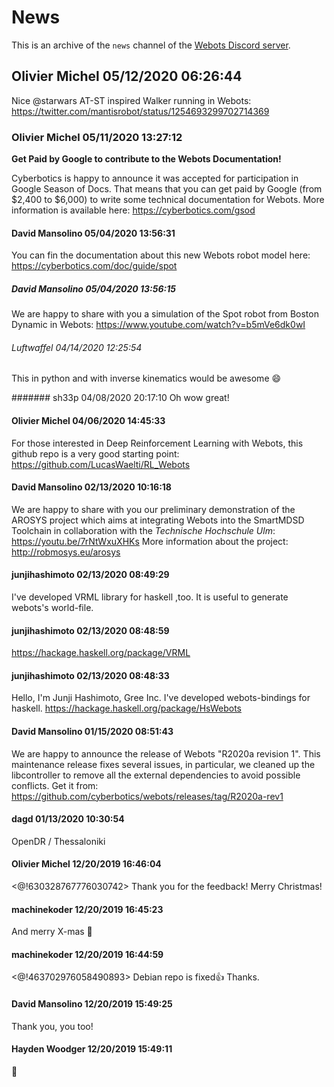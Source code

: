 # News

This is an archive of the `news` channel of the [Webots Discord server](https://discordapp.com/invite/nTWbN9m).

## Olivier Michel 05/12/2020 06:26:44
Nice @starwars AT-ST inspired Walker running in Webots: https://twitter.com/mantisrobot/status/1254693299702714369

### Olivier Michel 05/11/2020 13:27:12
**Get Paid by Google to contribute to the Webots Documentation!**

Cyberbotics is happy to announce it was accepted for participation in Google Season of Docs.
That means that you can get paid by Google (from $2,400 to $6,000) to write some technical documentation for Webots.
More information is available here: https://cyberbotics.com/gsod

#### David Mansolino 05/04/2020 13:56:31
You can fin the documentation about this new Webots robot model here: https://cyberbotics.com/doc/guide/spot

##### David Mansolino 05/04/2020 13:56:15
We are happy to share with you a simulation of the Spot robot from Boston Dynamic in Webots: https://www.youtube.com/watch?v=b5mVe6dk0wI

###### Luftwaffel 04/14/2020 12:25:54
This in python and with inverse kinematics would be awesome 😄

####### sh33p 04/08/2020 20:17:10
Oh wow great!

#### Olivier Michel 04/06/2020 14:45:33
For those interested in Deep Reinforcement Learning with Webots, this github repo is a very good starting point:  https://github.com/LucasWaelti/RL_Webots

#### David Mansolino 02/13/2020 10:16:18
We are happy to share with you our preliminary demonstration of the AROSYS project which aims at integrating Webots into the SmartMDSD Toolchain in collaboration with the *Technische Hochschule Ulm*: https://youtu.be/7rNtWxuXHKs
More information about the project: http://robmosys.eu/arosys

#### junjihashimoto 02/13/2020 08:49:29
I've developed VRML library for haskell ,too. It is useful to generate webots's world-file.

#### junjihashimoto 02/13/2020 08:48:59
https://hackage.haskell.org/package/VRML

#### junjihashimoto 02/13/2020 08:48:33
Hello, I'm Junji Hashimoto, Gree Inc. I've developed webots-bindings for haskell.  https://hackage.haskell.org/package/HsWebots

#### David Mansolino 01/15/2020 08:51:43
We are happy to announce the release of Webots "R2020a revision 1".
This maintenance release fixes several issues, in particular, we cleaned up the libcontroller to remove all the external dependencies to avoid possible conflicts.
Get it from: https://github.com/cyberbotics/webots/releases/tag/R2020a-rev1

#### dagd 01/13/2020 10:30:54
OpenDR / Thessaloniki

#### Olivier Michel 12/20/2019 16:46:04
<@!630328767776030742> Thank you for the feedback! Merry Christmas!

#### machinekoder 12/20/2019 16:45:23
And merry X-mas 🎄

#### machinekoder 12/20/2019 16:44:59
<@!463702976058490893> Debian repo is fixed👍  Thanks.

#### David Mansolino 12/20/2019 15:49:25
Thank you, you too!

#### Hayden Woodger 12/20/2019 15:49:11
🎅
